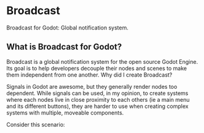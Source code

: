# Broadcast
Broadcast for Godot: Global notification system.

## What is Broadcast for Godot?

Broadcast is a global notification system for the open source Godot Engine. Its goal is to help developers decouple their nodes and scenes to make them independent from one another.
Why did I create Broadcast?

Signals in Godot are awesome, but they generally render nodes too dependent. While signals can be used, in my opinion, to create systems where each nodes live in close proximity to each others (ie a main menu and its different buttons), they are harder to use when creating complex systems with multiple, moveable components.

Consider this scenario:
